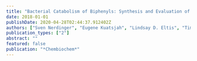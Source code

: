 ```yaml
---
title: "Bacterial Catabolism of Biphenyls: Synthesis and Evaluation of Analogues"
date: 2018-01-01
publishDate: 2020-04-28T02:44:37.912402Z
authors: ["Sven Nerdinger", "Eugene Kuatsjah", "Lindsay D. Eltis", "Timothy E. Hurst", "Victor Snieckus", "Inge Schlapp-Hackl", "Volker Kahlenberg", "Klaus Wurst"]
publication_types: ["2"]
abstract: ""
featured: false
publication: "*Chembiochem*"
---
```


